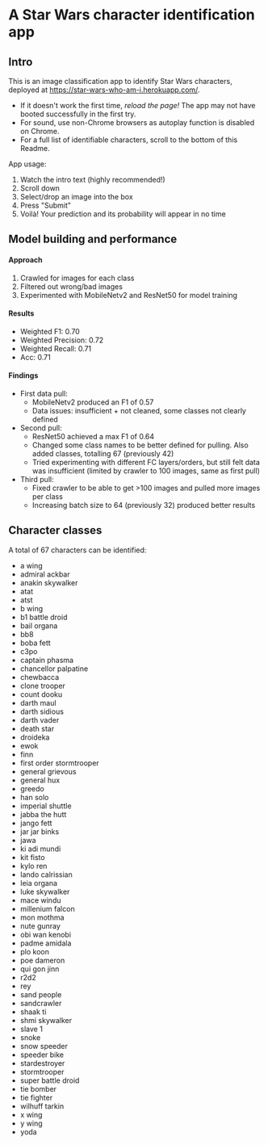 # A Star Wars character identification app

## Intro
This is an image classification app to identify Star Wars characters, deployed at https://star-wars-who-am-i.herokuapp.com/.
- If it doesn't work the first time, _reload the page!_ The app may not have booted successfully in the first try.
- For sound, use non-Chrome browsers as autoplay function is disabled on Chrome.
- For a full list of identifiable characters, scroll to the bottom of this Readme.

App usage:
1. Watch the intro text (highly recommended!)
2. Scroll down
3. Select/drop an image into the box
4. Press "Submit"
5. Voilà! Your prediction and its probability will appear in no time

## Model building and performance
#### Approach
1. Crawled for images for each class
2. Filtered out wrong/bad images
3. Experimented with MobileNetv2 and ResNet50 for model training

#### Results
- Weighted F1: 0.70
- Weighted Precision: 0.72
- Weighted Recall: 0.71
- Acc: 0.71

#### Findings
- First data pull: 
    - MobileNetv2 produced an F1 of 0.57
    - Data issues: insufficient + not cleaned, some classes not clearly defined
- Second pull: 
    - ResNet50 achieved a max F1 of 0.64
    - Changed some class names to be better defined for pulling. Also added classes, totalling 67 (previously 42)
    - Tried experimenting with different FC layers/orders, but still felt data was insufficient (limited by crawler to 100 images, same as first pull)
- Third pull:
    - Fixed crawler to be able to get >100 images and pulled more images per class
    - Increasing batch size to 64 (previously 32) produced better results

## Character classes
A total of 67 characters can be identified:
- a wing
- admiral ackbar
- anakin skywalker
- atat
- atst
- b wing
- b1 battle droid
- bail organa
- bb8
- boba fett
- c3po
- captain phasma
- chancellor palpatine
- chewbacca
- clone trooper
- count dooku
- darth maul
- darth sidious
- darth vader
- death star
- droideka
- ewok
- finn
- first order stormtrooper
- general grievous
- general hux
- greedo
- han solo
- imperial shuttle
- jabba the hutt
- jango fett
- jar jar binks
- jawa
- ki adi mundi
- kit fisto
- kylo ren
- lando calrissian
- leia organa
- luke skywalker
- mace windu
- millenium falcon
- mon mothma
- nute gunray
- obi wan kenobi
- padme amidala
- plo koon
- poe dameron
- qui gon jinn
- r2d2
- rey
- sand people
- sandcrawler
- shaak ti
- shmi skywalker
- slave 1
- snoke
- snow speeder
- speeder bike
- stardestroyer
- stormtrooper
- super battle droid
- tie bomber
- tie fighter
- wilhuff tarkin
- x wing
- y wing
- yoda
